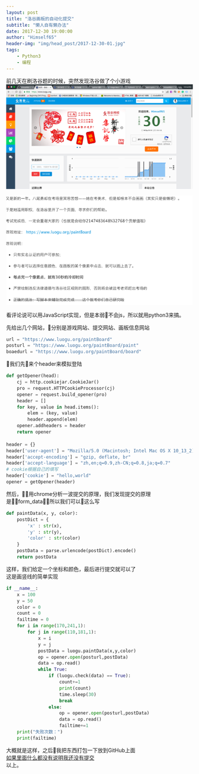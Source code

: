 ```yaml
---
layout: post
title: "洛谷画板的自动化提交"
subtitle: "懒人自有懒办法"
date: 2017-12-30 19:00:00
author: "Himself65"
header-img: "img/head_post/2017-12-30-01.jpg"
tags: 
    - Python3
    - 编程
---
```


前几天在刷洛谷题的时候，突然发现洛谷做了个小游戏
![官网](/img/in_post/2017-12-30-01.png)  

![规则](/img/in_post/2017-12-30-02.png)  

看评论说可以用JavaScript实现，但是本弱不会js，所以就用python3来搞。  

先给出几个网站，分别是游戏网站、提交网站、画板信息网站    

``` python  
url = "https://www.luogu.org/paintBoard"  
posturl = "https://www.luogu.org/paintBoard/paint"  
boaedurl = "https://www.luogu.org/paintBoard/board"  
```  

我们先来个header来模拟登陆  

``` python  
def getOpener(head):
    cj = http.cookiejar.CookieJar()
    pro = request.HTTPCookieProcessor(cj)
    opener = request.build_opener(pro)
    header = []
    for key, value in head.items():
        elem = (key, value)
        header.append(elem)
    opener.addheaders = header
    return opener

header = {}
header['user-agent'] = "Mozilla/5.0 (Macintosh; Intel Mac OS X 10_13_2) AppleWebKit/537.36 (KHTML, like Gecko) Chrome/63.0.3239.84 Safari/537.36"
header['accept-encoding'] = "gzip, deflate, br"
header['accept-language'] = "zh,en;q=0.9,zh-CN;q=0.8,ja;q=0.7"
# cookie根据自己的填写
header['cookie'] = "hello,world"
opener = getOpener(header)
```  

然后，用chrome分析一波提交的原理，我们发现提交的原理是form_data，所以我们可以这么写  

``` python
def paintData(x, y, color):
    postDict = {
        'x' : str(x),
        'y' : str(y),
        'color' : str(color)
    }
    postData = parse.urlencode(postDict).encode()
    return postData
```

这样，我们给定一个坐标和颜色，最后进行提交就可以了  
这是画竖线的简单实现  

``` python
if __name__:
    x = 100
    y = 50
    color = 0
    count = 0
    failtime = 0
    for i in range(170,241,1):
        for j in range(110,181,1):
            x = i
            y = j
            postData = luogu.paintData(x,y,color)
            op = opener.open(posturl,postData)
            data = op.read()
            while True:
                if (luogu.check(data) == True):
                    count+=1
                    print(count)
                    time.sleep(30)
                    break
                else:
                    op = opener.open(posturl,postData)
                    data = op.read()
                    failtime+=1
    print("失败次数：")
    print(failtime)
```  

大概就是这样，之后我把东西打包一下放到GitHub上面  
[如果里面什么都没有说明我还没有提交](https://github.com/Himself65/BoardPainter)  
以上。